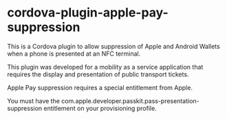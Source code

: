 # cordova-plugin-apple-pay-suppression

This is a Cordova plugin to allow suppression of Apple and Android Wallets when a phone is presented at an NFC terminal.

This plugin was developed for a mobility as a service application that requires the display and presentation of public transport tickets.

Apple Pay suppression requires a special entitlement from Apple.

You must have the com.apple.developer.passkit.pass-presentation-suppression entitlement on your provisioning profile.


